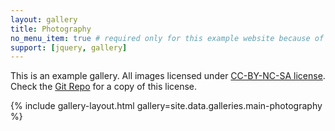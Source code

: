 ```yaml
---
layout: gallery
title: Photography
no_menu_item: true # required only for this example website because of menu construction
support: [jquery, gallery]
---
```


This is an example gallery. All images licensed under [CC-BY-NC-SA license][license]. Check the [Git Repo][repo] for a copy of this license.

{% include gallery-layout.html gallery=site.data.galleries.main-photography %}

[license]: http://creativecommons.org/licenses/by-nc-sa/4.0/
[repo]: https://github.com/opieters/jekyll-gallery-example